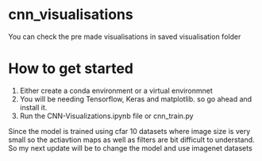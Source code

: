 # cnn_visualisations

You can check the pre made visualisations in saved visualisation folder 

# How to get started

1) Either create a conda environment or a virtual environmnet
2) You will be needing Tensorflow, Keras and matplotlib. so go ahead and install it.
3) Run the CNN-Visualizations.ipynb file or cnn_train.py


Since the model is trained using cfar 10 datasets where image size is very small so the actiavtion maps as well as filters are bit difficult to understand. So my next update will be to change the model and use imagenet datasets


